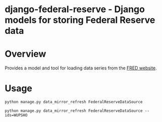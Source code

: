 django-federal-reserve - Django models for storing Federal Reserve data
=======================================================================

Overview
========

Provides a model and tool for loading data series from the
[FRED website](http://research.stlouisfed.org/fred2).

Usage
=====

    python manage.py data_mirror_refresh FederalReserveDataSource
    
    python manage.py data_mirror_refresh FederalReserveDataSource --ids=WUPSHO
    